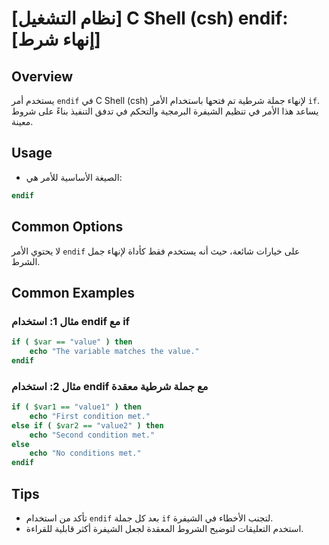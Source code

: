 # [نظام التشغيل] C Shell (csh) endif: [إنهاء شرط]

## Overview
يستخدم أمر `endif` في C Shell (csh) لإنهاء جملة شرطية تم فتحها باستخدام الأمر `if`. يساعد هذا الأمر في تنظيم الشيفرة البرمجية والتحكم في تدفق التنفيذ بناءً على شروط معينة.

## Usage
- الصيغة الأساسية للأمر هي:
```csh
endif
```

## Common Options
لا يحتوي الأمر `endif` على خيارات شائعة، حيث أنه يستخدم فقط كأداة لإنهاء جمل الشرط.

## Common Examples
### مثال 1: استخدام endif مع if
```csh
if ( $var == "value" ) then
    echo "The variable matches the value."
endif
```

### مثال 2: استخدام endif مع جملة شرطية معقدة
```csh
if ( $var1 == "value1" ) then
    echo "First condition met."
else if ( $var2 == "value2" ) then
    echo "Second condition met."
else
    echo "No conditions met."
endif
```

## Tips
- تأكد من استخدام `endif` بعد كل جملة `if` لتجنب الأخطاء في الشيفرة.
- استخدم التعليقات لتوضيح الشروط المعقدة لجعل الشيفرة أكثر قابلية للقراءة.